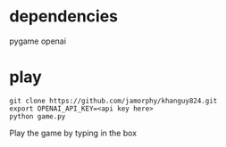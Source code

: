 # dependencies
pygame
openai

# play
```
git clone https://github.com/jamorphy/khanguy824.git
export OPENAI_API_KEY=<api key here>
python game.py
```
Play the game by typing in the box
